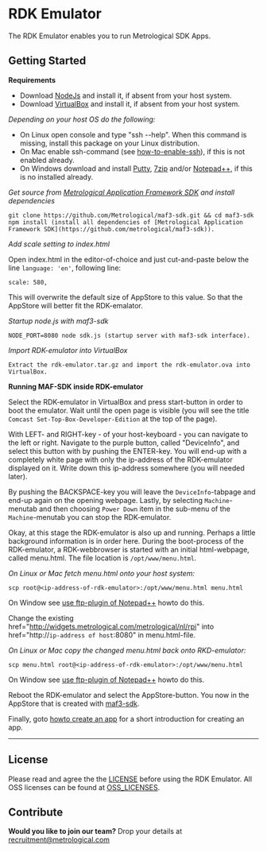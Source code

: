 RDK Emulator
============

The RDK Emulator enables you to run Metrological SDK Apps.

Getting Started
---------------

**Requirements**

- Download [NodeJs](https://nodejs.org/) and install it, if absent from your host system.
- Download [VirtualBox](http://virtualbox.org) and install it, if absent from your host system.

*Depending on your host OS do the following:*

- On Linux open console and type "ssh --help". When this command is missing, install this package on your Linux distribution.
- On Mac enable ssh-command (see [how-to-enable-ssh](http://www.maclife.com/article/howtos/how_enable_ssh_your_mac)), if this is not enabled already.
- On Windows download and install [Putty](http://www.chiark.greenend.org.uk/~sgtatham/putty/download.html), [7zip](http://www.7-zip.org/) and/or [Notepad++](http://notepad-plus-plus.org/), if this is no installed  already. 

*Get source from [Metrological Application Framework SDK](httpsdd://github.com/metrological/maf3-sdk) and install dependencies*

`git clone https://github.com/Metrological/maf3-sdk.git && cd maf3-sdk
  npm install (install all dependencies of [Metrological Application Framework SDK](https://github.com/metrological/maf3-sdk)).`  

*Add scale setting to index.html*

Open index.html in the editor-of-choice and just cut-and-paste below the line `language: 'en'`, following line:

`scale: 580,`

This will overwrite the default size of AppStore to this value. So that the AppStore will better fit the RDK-emalator. 
    
*Startup node.js with maf3-sdk*

`NODE_PORT=8080 node sdk.js (startup server with maf3-sdk interface).`

*Import RDK-emulator into VirtualBox*

`Extract the rdk-emulator.tar.gz and import the rdk-emulator.ova into VirtualBox.`

**Running MAF-SDK inside RDK-emulator**

Select the RDK-emulator in VirtualBox and press start-button in order to boot the emulator. Wait until the open page is visible (you will see the title `Comcast Set-Top-Box-Developer-Edition` at the top of the page).

With LEFT- and RIGHT-key - of your host-keyboard - you can navigate to the left or right. Navigate to the purple button, called "DeviceInfo", and select this button with by pushing the ENTER-key. You will end-up with a completely white page with only the ip-address of the RDK-emulator displayed on it. Write down this ip-address somewhere (you will needed later). 

By pushing the BACKSPACE-key you will leave the `DeviceInfo`-tabpage and end-up again on the opening webpage. Lastly, by selecting `Machine`-menutab and then choosing `Power Down` item in the sub-menu of the `Machine`-menutab you can stop the RDK-emulator. 

Okay, at this stage the RDK-emulator is also up and running. Perhaps a little background information is in order here. During the boot-process of the RDK-emulator, a RDK-webbrowser is started with an initial html-webpage, called menu.html. The file location is `/opt/www/menu.html`.     

*On Linux or Mac fetch menu.html onto your host system:*
   
`scp root@<ip-address-of-rdk-emulator>:/opt/www/menu.html menu.html`

On Window see [use ftp-plugin of Notepad++](http://www.thewindowsclub.com/access-ftp-server-notepad) howto do this.

Change the existing href="http://widgets.metrological.com/metrological/nl/rpi" into href="http://`ip-address of host`:8080" in menu.html-file.

*On Linux or Mac copy the changed menu.html back onto RKD-emulator:*

`scp menu.html root@<ip-address-of-rdk-emulator>:/opt/www/menu.html`

On Window see [use ftp-plugin of Notepad++](http://www.thewindowsclub.com/access-ftp-server-notepad) howto do this.

Reboot the RDK-emulator and select the AppStore-button. You now in the AppStore that is created with [maf3-sdk](https://github.com/Metrological/maf3-sdk/).

Finally, goto [howto create an app](https://sdk.metrological.com/getting-started) for a short introduction for creating an app.  


-------------------------------

License
-------

Please read and agree the the [LICENSE](https://github.com/Metrological/rdk-emulator/blob/master/LICENSE) before using the RDK Emulator. All OSS licenses can be found at [OSS_LICENSES](https://github.com/Metrological/rdk-emulator/blob/master/OSS_LICENSES).

Contribute
----------

**Would you like to join our team?** Drop your details at recruitment@metrological.com 
